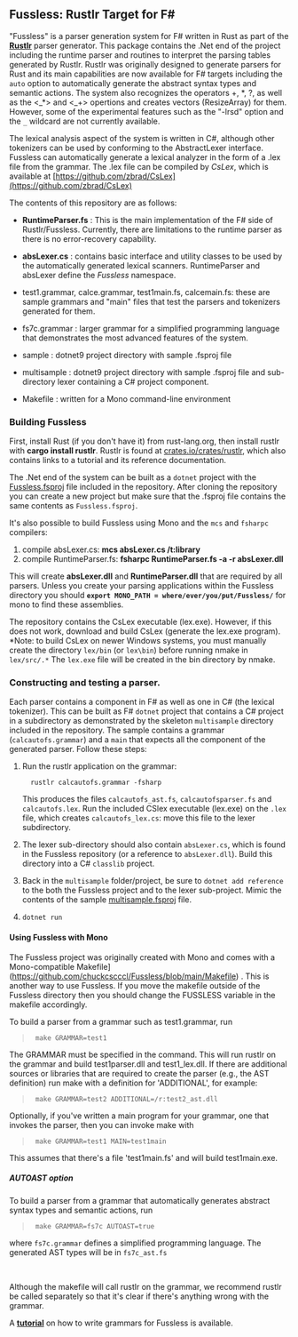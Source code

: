## Fussless: Rustlr Target for F\#

"Fussless" is a parser generation system for F\# written in Rust as part of the
**[Rustlr](https://crates.io/crates/rustlr)** parser generator. This package contains the .Net end of the project including the runtime parser and
routines to interpret the parsing tables generated by Rustlr.
Rustlr was originally designed to generate parsers for Rust and
its main capabilities are now available for F\# targets including the
`auto` option to automatically generate the abstract syntax types and semantic actions.
The system also recognizes the operators +, \*, ?, as well as the <\_*> and
<\_+> opertions and creates vectors (ResizeArray) for them.  
However, some of the experimental features such as the "-lrsd" option
and the `_` wildcard are not currently available.

The lexical analysis aspect of the system is written in C#, although
other tokenizers can be used by conforming to the AbstractLexer
interface.  Fussless can automatically generate a lexical analyzer in
the form of a .lex file from the grammar. The .lex file can be
compiled by *CsLex*, which is available at
[https://github.com/zbrad/CsLex](https://github.com/zbrad/CsLex)

The contents of this repository are as follows:

- **RuntimeParser.fs** : This is the main implementation of the F# side of
  Rustlr/Fussless.  Currently, there are limitations to the runtime parser
  as there is no error-recovery capability.  

- **absLexer.cs** : contains basic interface and utility classes to be used by
  the automatically generated lexical scanners. RuntimeParser and absLexer define the *Fussless* namespace.

- test1.grammar, calce.grammar, test1main.fs, calcemain.fs: these are
  sample grammars and "main" files that test the parsers and tokenizers
  generated for them.

- fs7c.grammar : larger grammar for a simplified programming language that
  demonstrates the most advanced features of the system.

- sample : dotnet9 project directory with sample .fsproj file

- multisample : dotnet9 project directory with sample .fsproj file and
  sub-directory lexer containing a C\# project component.
  
- Makefile : written for a Mono command-line environment


### Building Fussless

First, install Rust (if you don't have it) from rust-lang.org, then
install rustlr with **cargo install rustlr**.  Rustlr is found at
[crates.io/crates/rustlr](https://crates.io/crates/rustlr), which also
contains links to a tutorial and its reference documentation.  

The .Net end of the system can be built as a `dotnet` project with the
[Fussless.fsproj](https://github.com/chuckcscccl/Fussless/blob/main/Fussless.fsproj) file included in the repository.  After cloning the
repository you can create a new project but make sure that the .fsproj
file contains the same contents as `Fussless.fsproj`.

It's also possible to build Fussless using Mono and the `mcs` and `fsharpc`
compilers:

  1. compile absLexer.cs:  **mcs absLexer.cs /t:library**
  2. compile RuntimeParser.fs:  **fsharpc RuntimeParser.fs -a -r absLexer.dll**

This will create **absLexer.dll** and **RuntimeParser.dll** that are
required by all parsers.  Unless you create your parsing applications
within the Fussless directory you should **`export MONO_PATH =
where/ever/you/put/Fussless/`** for mono to find these assemblies.

<p>

The repository contains the CsLex executable (lex.exe).  However,
if this does not work, download and build CsLex (generate the lex.exe
program).  *Note: to build CsLex on newer Windows systems, you must
manually create the directory `lex/bin` (or `lex\bin`) before running
nmake in `lex/src/.*` The `lex.exe` file will be created in the bin
directory by nmake.



### Constructing and testing a parser.

Each parser contains a component in F\# as well as one in C\# (the
lexical tokenizer).  This can be built as F\# `dotnet` project that
contains a C\# project in a subdirectory as demonstrated by the skeleton
`multisample` directory included in the repository.  The sample
contains a grammar (`calcautofs.grammar`) and a `main` that expects
all the component of the generated parser.  Follow these steps:

  1. Run the rustlr application on the grammar:
     ```
       rustlr calcautofs.grammar -fsharp
     ```
     This produces the files `calcautofs_ast.fs`, `calcautofsparser.fs` and
     `calcautofs.lex`.
     Run the included CSlex executable (lex.exe) on the `.lex` file,
     which creates `calcautofs_lex.cs`: move this file to the lexer
     subdirectory.

  2. The lexer sub-directory should also contain `absLexer.cs`, which
     is found in the Fussless repository (or a reference to
     `absLexer.dll`).  Build this directory into a C\# `classlib` project.

  3. Back in the `multisample` folder/project, be sure to `dotnet add reference`
     to the both the Fussless project and to the lexer sub-project. Mimic
     the contents of the sample [multisample.fsproj](https://github.com/chuckcscccl/Fussless/blob/main/multisample/multisample.fsproj) file.

  4. `dotnet run`


#### Using Fussless with Mono

The Fussless project was originally created with Mono and comes with a
Mono-compatible
Makefile](https://github.com/chuckcscccl/Fussless/blob/main/Makefile)
.  This is another way to use Fussless. If you move the makefile
outside of the Fussless directory then you should change the FUSSLESS
variable in the makefile accordingly.

To build a parser from a grammar such as test1.grammar, run

>      make GRAMMAR=test1

The GRAMMAR must be specified in the command.  This will run rustlr on the
grammar and build test1parser.dll and test1_lex.dll.  If there are additional
sources or libraries that are required to create the parser (e.g., the AST
definition) run make with a definition for 'ADDITIONAL', for example:

>      make GRAMMAR=test2 ADDITIONAL=/r:test2_ast.dll

Optionally, if you've written a main program for your grammar, one
that invokes the parser, then you can invoke make with

>      make GRAMMAR=test1 MAIN=test1main

This assumes that there's a file 'test1main.fs' and will build test1main.exe.

##### **AUTOAST** option

To build a parser from a grammar that automatically generates abstract syntax
types and semantic actions, run

>      make GRAMMAR=fs7c AUTOAST=true

where `fs7c.grammar` defines a simplified programming language.  The generated
AST types will be in `fs7c_ast.fs`

<br>

Although the makefile will call rustlr on the grammar, we recommend
rustlr be called separately so that it's clear if there's anything
wrong with the grammar.

<p>

A **[tutorial](https://cs.hofstra.edu/~cscccl/rustlr_project/chapterfs.html)** on
how to write grammars for Fussless is available.
